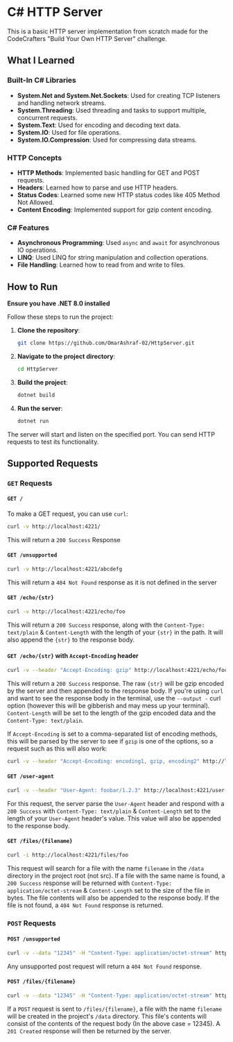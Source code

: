 # C# HTTP Server

This is a basic HTTP server implementation from scratch made for the CodeCrafters "Build Your Own HTTP Server" challenge.

## What I Learned

### Built-In C# Libraries

- **System.Net and System.Net.Sockets**: Used for creating TCP listeners and handling network streams.
- **System.Threading**: Used threading and tasks to support multiple, concurrent requests.
- **System.Text**: Used for encoding and decoding text data.
- **System.IO**: Used for file operations.
- **System.IO.Compression**: Used for compressing data streams.

### HTTP Concepts

- **HTTP Methods**: Implemented basic handling for GET and POST requests.
- **Headers**: Learned how to parse and use HTTP headers.
- **Status Codes**: Learned some new HTTP status codes like 405 Method Not Allowed.
- **Content Encoding**: Implemented support for gzip content encoding.

### C# Features

- **Asynchronous Programming**: Used `async` and `await` for asynchronous IO operations.
- **LINQ**: Used LINQ for string manipulation and collection operations.
- **File Handling**: Learned how to read from and write to files.

## How to Run

**Ensure you have .NET 8.0 installed**

Follow these steps to run the project:

1. **Clone the repository**:

    ```sh
    git clone https://github.com/OmarAshraf-02/HttpServer.git
    ```

2. **Navigate to the project directory**:

    ```sh
    cd HttpServer
    ```

3. **Build the project**:

    ```sh
    dotnet build
    ```

4. **Run the server**:

    ```sh
    dotnet run
    ```

The server will start and listen on the specified port. You can send HTTP requests to test its functionality.

## Supported Requests

### `GET` Requests

#### `GET /`

To make a GET request, you can use `curl`:

```sh
curl -v http://localhost:4221/
```
This will return a `200 Success` Response

#### `GET /unsupported`

```sh
curl -v http://localhost:4221/abcdefg
```
This will return a `404 Not Found` response as it is not defined in the server

#### `GET /echo/{str}`

```sh
curl -v http://localhost:4221/echo/foo
```
This will return a `200 Success` response, along with the `Content-Type: text/plain` & `Content-Length` with the length of your `{str}` in the path. It will also append the `{str}` to the response body.

#### `GET /echo/{str}` with `Accept-Encoding` header

```sh
curl -v --header "Accept-Encoding: gzip" http://localhost:4221/echo/foo
```
This will return a `200 Success` response. The raw `{str}` will be gzip encoded by the server and then appended to the response body. If you're using `curl` and want to see the response body in the terminal, use the `--output -` curl option (however this will be gibberish and may mess up your terminal). `Content-Length` will be set to the length of the gzip encoded data and the `Content-Type: text/plain`.

If `Accept-Encoding` is set to a comma-separated list of encoding methods, this will be parsed by the server to see if `gzip` is one of the options, so a request such as this will also work:

```sh
curl -v --header "Accept-Encoding: encoding1, gzip, encoding2" http://localhost:4221/echo/foo
```

#### `GET /user-agent`

```sh
curl -v --header "User-Agent: foobar/1.2.3" http://localhost:4221/user-agent
```
For this request, the server parse the `User-Agent` header and respond with a `200 Success` with `Content-Type: text/plain` & `Content-Length` set to the length of your `User-Agent` header's value. This value will also be appended to the response body.

#### `GET /files/{filename}`

```sh
curl -i http://localhost:4221/files/foo
```
This request will search for a file with the name `filename` in the `/data` directory in the project root (not src). If a file with the same name is found, a `200 Success` response will be returned with `Content-Type: application/octet-stream` & `Content-Length` set to the size of the file in bytes. The file contents will also be appended to the response body. If the file is not found, a `404 Not Found` response is returned.

### `POST` Requests

#### `POST /unsupported`

```sh
curl -v --data "12345" -H "Content-Type: application/octet-stream" http://localhost:4221/unsupported
```
Any unsupported post request will return a `404 Not Found` response.

#### `POST /files/{filename}`

```sh
curl -v --data "12345" -H "Content-Type: application/octet-stream" http://localhost:4221/files/foo
```
If a `POST` request is sent to `/files/{filename}`, a file with the name `filename` will be created in the project's `/data` directory. This file's contents will consist of the contents of the request body (In the above case = 12345). A `201 Created` response will then be returned by the server.
